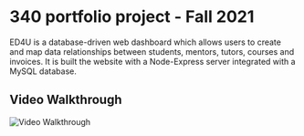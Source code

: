 # 340 portfolio project - Fall 2021

ED4U is a database-driven web dashboard which allows users to create and map data relationships between students, mentors, tutors, courses and invoices.
It is built the website with a Node-Express server integrated with a MySQL database.

## Video Walkthrough
<img src='./ed4u.gif' title='Video Walkthrough' width='' alt='Video Walkthrough' />
